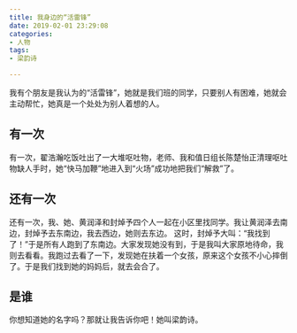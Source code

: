 ```yaml
---
title: 我身边的“活雷锋”
date: 2019-02-01 23:29:08
categories:
- 人物
tags:
- 梁韵诗

---
```

我有个朋友是我认为的“活雷锋”，她就是我们班的同学，只要别人有困难，她就会主动帮忙，她真是一个处处为别人着想的人。
## 有一次
有一次，翟浩瀚吃饭吐出了一大堆呕吐物，老师、我和值日组长陈楚怡正清理呕吐物缺人手时，她“快马加鞭”地进入到“火场”成功地把我们“解救”了。
## 还有一次
还有一次，我、她、黄润泽和封焯予四个人一起在小区里找同学。我让黄润泽去南边，封焯予去东南边，我去西边，她则去东边。
这时，封焯予大叫：“我找到了！”于是所有人跑到了东南边。大家发现她没有到，于是我叫大家原地待命，我则去看看。我跑过去看了一下，发现她在扶着一个女孩，原来这个女孩不小心摔倒了。于是我们找到她的妈妈后，就去会合了。
## 是谁
你想知道她的名字吗？那就让我告诉你吧！她叫梁韵诗。